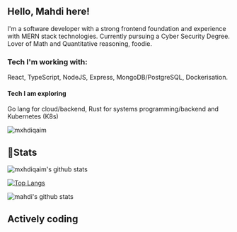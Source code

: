 <h2>Hello, Mahdi here!</h2>

<p>
I'm a software developer with a strong frontend foundation and experience with MERN stack technologies. Currently pursuing a Cyber Security Degree. Lover of Math and Quantitative reasoning, foodie.
</p>

<h3>Tech I'm working with:</h3>

React, TypeScript, NodeJS, Express, MongoDB/PostgreSQL, Dockerisation.

<h4>Tech I am exploring</h4>
Go lang for cloud/backend, Rust for systems programming/backend and Kubernetes (K8s)

<p> 
    <img src="https://komarev.com/ghpvc/?username=mxhdiqaim&label=Profile%20views&color=0e75b6&style=flat" alt="mxhdiqaim" /> 
</p>

## 📝Stats

![mxhdiqaim's github stats](https://github-readme-stats.vercel.app/api?username=mxhdiqaim&show_icons=true&count_private=true&title_color=70a5fd&icon_color=bf91f3&text_color=38bdae&bg_color=0d1117)

[![Top Langs](https://github-readme-stats.vercel.app/api/top-langs/?username=mxhdiqaim&exclude_repo=asp_nnl)](https://github.com/mxhdiqaim)

![mahdi's github stats](https://github-readme-streak-stats.herokuapp.com/?user=mxhdiqaim&show_icons=true&count_private=true&title_color=70a5fd&icon_color=bf91f3&text_color=38bdae&bg_color=0d1117)

## Actively coding

 <!--START_SECTION:waka-->

<!--END_SECTION:waka-->
